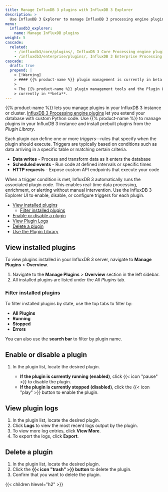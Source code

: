 ```yaml
---
title: Manage InfluxDB 3 plugins with InfluxDB 3 Explorer
description: >
  Use InfluxDB 3 Explorer to manage InfluxDB 3 processing engine plugins.
menu:
  influxdb3_explorer:
    name: Manage InfluxDB plugins
weight: 5
cascade:
  related:
    - /influxdb3/core/plugins/, InfluxDB 3 Core Processing engine plugins
    - /influxdb3/enterprise/plugins/, InfluxDB 3 Enterprise Processing engine plugins
cascade:
  draft: true
  prepend: |
    > [!Warning]
    > #### {{% product-name %}} plugin management is currently in beta
    >
    > The {{% product-name %}} plugin management tools and the Plugin Library are
    > currently in **beta**.
---
```


{{% product-name %}} lets you manage plugins in your InfluxDB 3 instance or cluster.
[InfluxDB 3 Processing engine plugins](/influxdb3/enterprise/plugins/) let you
extend your database with custom Python code.
Use {{% product-name %}} to manage plugins in your InfluxDB 3 instance and
install prebuilt plugins from the _Plugin Library_.

Each plugin can define one or more _triggers_—rules that
specify when the plugin should execute. Triggers are typically based on
conditions such as data arriving in a specific table or matching certain
criteria.

- **Data writes** - Process and transform data as it enters the database
- **Scheduled events** - Run code at defined intervals or specific times
- **HTTP requests** - Expose custom API endpoints that execute your code

When a trigger condition is met, InfluxDB 3 automatically runs the associated
plugin code. This enables real-time data processing, enrichment, or alerting
without manual intervention.
Use the InfluxDB 3 Explorer UI to enable, disable, or configure triggers for each plugin.

<!-- TOC -->

- [View installed plugins](#view-installed-plugins)
  - [Filter installed plugins](#filter-installed-plugins)
- [Enable or disable a plugin](#enable-or-disable-a-plugin)
- [ View Plugin Logs](#view-plugin-logs)
- [Delete a plugin](#delete-a-plugin)
- [Use the Plugin Library](#use-the-plugin-library)

<!-- /TOC -->

## View installed plugins

To view plugins installed in your InfluxDB 3 server, navigate to
**Manage Plugins** > **Overview**.

1.  Navigate to the **Manage Plugins** > **Overview** section in the left sidebar.
2.  All installed plugins are listed under the _All Plugins_ tab.

### Filter installed plugins

To filter installed plugins by state, use the top tabs to filter by:

- **All Plugins**
- **Running**
- **Stopped**
- **Errors**

You can also use the **search bar** to filter by plugin name.

## Enable or disable a plugin

1.  In the plugin list, locate the desired plugin.

    - **If the plugin is currently running (enabled)**, click {{< icon "pause" >}} to disable the plugin.
    - **If the plugin is currently stopped (disabled)**, click the {{< icon "play" >}} button to enable the plugin.

##  View plugin logs

1. In the plugin list, locate the desired plugin.
2. Click **Logs** to view the most recent logs output by the plugin.
3. To view more log entries, click **View More**.
4. To export the logs, click **Export**.

## Delete a plugin

1. In the plugin list, locate the desired plugin.
2. Click the **{{< icon "trash" >}} button** to delete the plugin.
3. Confirm that you want to delete the plugin.

{{< children hlevel="h2" >}}
